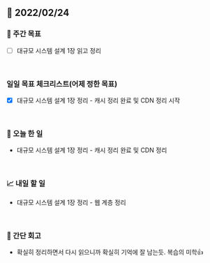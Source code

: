 ## 📅 2022/02/24


### 👏 주간 목표

- [ ] 대규모 시스템 설계 1장 읽고 정리

<br/>

### 일일 목표 체크리스트(어제 정한 목표)

- [x] 대규모 시스템 설계 1장 정리 - 캐시 정리 완료 및 CDN 정리 시작

<br/>

### 💯 오늘 한 일

- 대규모 시스템 설계 1장 정리 - 캐시 정리 완료 및 CDN 정리 

<br/>

### 📈 내일 할 일

- 대규모 시스템 설계 1장 정리 - 웹 계층 정리

<br/>

### 🤔 간단 회고

- 확실히 정리하면서 다시 읽으니까 확실히 기억에 잘 남는듯. 복습의 미학👍



 




 








